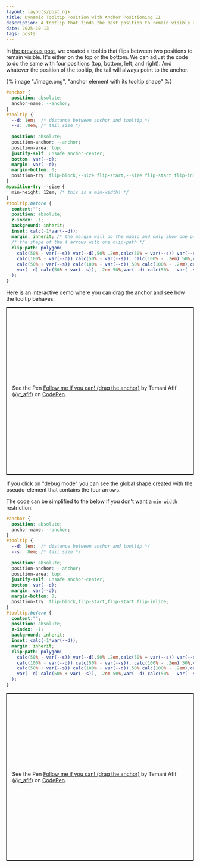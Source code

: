 ```yaml
---
layout: layouts/post.njk
title: Dynamic Tooltip Position with Anchor Positioning II
description: A tootlip that finds the best position to remain visible all the time
date: 2025-10-13
tags: posts
---
```


In [the previous post](/tooltip-anchor/), we created a tooltip that flips between two positions to remain visible. It's either on the top or the bottom. We can adjust the code to do the same with four positions (top, bottom, left, and right). And whatever the position of the tooltip, the tail will always point to the anchor.

{% image "./image.png", "anchor element with its tooltip shape" %}

```css
#anchor {
  position: absolute;
  anchor-name: --anchor;
}
#tooltip {
  --d: 1em;  /* distance between anchor and tooltip */
  --s: .8em; /* tail size */
  
  position: absolute; 
  position-anchor: --anchor;
  position-area: top;
  justify-self: unsafe anchor-center;
  bottom: var(--d);
  margin: var(--d);
  margin-bottom: 0;
  position-try: flip-block,--size flip-start,--size flip-start flip-inline;
}
@position-try --size {
  min-height: 12em; /* this is a min-width! */
}
#tooltip:before {
  content:"";
  position: absolute;
  z-index: -1;
  background: inherit;
  inset: calc(-1*var(--d));
  margin: inherit; /* the margin will do the magic and only show one part of the shape */
  /* the shape of the 4 arrows with one clip-path */
  clip-path: polygon(
    calc(50% - var(--s)) var(--d),50% .2em,calc(50% + var(--s)) var(--d),
    calc(100% - var(--d)) calc(50% - var(--s)), calc(100% - .2em) 50%,calc(100% - var(--d)) calc(50% + var(--s)),
    calc(50% + var(--s)) calc(100% - var(--d)),50% calc(100% - .2em),calc(50% - var(--s)) calc(100% - var(--d)),
    var(--d) calc(50% + var(--s)), .2em 50%,var(--d) calc(50% - var(--s))
  );
}
```

Here is an interactive demo where you can drag the anchor and see how the tooltip behaves:

<p class="codepen" data-height="450" data-default-tab="result" data-slug-hash="QwyMrvG" data-pen-title="Follow me if you can! (drag the anchor)" data-preview="true" data-user="t_afif" style="height: 450px; box-sizing: border-box; display: flex; align-items: center; justify-content: center; border: 2px solid; margin: 1em 0; padding: 1em;">
  <span>See the Pen <a href="https://codepen.io/t_afif/pen/QwyMrvG">
  Follow me if you can! (drag the anchor)</a> by Temani Afif (<a href="https://codepen.io/t_afif">@t_afif</a>)
  on <a href="https://codepen.io">CodePen</a>.</span>
</p>

If you click on "debug mode" you can see the global shape created with the pseudo-element that contains the four arrows.

The code can be simplified to the below if you don't want a `min-width` restriction:

```css
#anchor {
  position: absolute;
  anchor-name: --anchor;
}
#tooltip {
  --d: 1em;  /* distance between anchor and tooltip */
  --s: .8em; /* tail size */
  
  position: absolute; 
  position-anchor: --anchor;
  position-area: top;
  justify-self: unsafe anchor-center;
  bottom: var(--d);
  margin: var(--d);
  margin-bottom: 0;
  position-try: flip-block,flip-start,flip-start flip-inline;
}
#tooltip:before {
  content:"";
  position: absolute;
  z-index: -1;
  background: inherit;
  inset: calc(-1*var(--d));
  margin: inherit; 
  clip-path: polygon(
    calc(50% - var(--s)) var(--d),50% .2em,calc(50% + var(--s)) var(--d),
    calc(100% - var(--d)) calc(50% - var(--s)), calc(100% - .2em) 50%,calc(100% - var(--d)) calc(50% + var(--s)),
    calc(50% + var(--s)) calc(100% - var(--d)),50% calc(100% - .2em),calc(50% - var(--s)) calc(100% - var(--d)),
    var(--d) calc(50% + var(--s)), .2em 50%,var(--d) calc(50% - var(--s))
  );
}
```

<p class="codepen" data-height="450" data-default-tab="result" data-slug-hash="pvgpxwP" data-pen-title="Follow me if you can! (drag the anchor)" data-preview="true" data-user="t_afif" style="height: 450px; box-sizing: border-box; display: flex; align-items: center; justify-content: center; border: 2px solid; margin: 1em 0; padding: 1em;">
  <span>See the Pen <a href="https://codepen.io/t_afif/pen/pvgpxwP">
  Follow me if you can! (drag the anchor)</a> by Temani Afif (<a href="https://codepen.io/t_afif">@t_afif</a>)
  on <a href="https://codepen.io">CodePen</a>.</span>
</p>
<script async src="https://public.codepenassets.com/embed/index.js"></script>